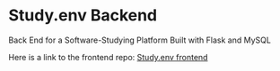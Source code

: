 # Study.env Backend
Back End for a Software-Studying Platform Built with Flask and MySQL

Here is a link to the frontend repo: [Study.env frontend](https://github.com/mlembke1/Q3P-Front-End)
